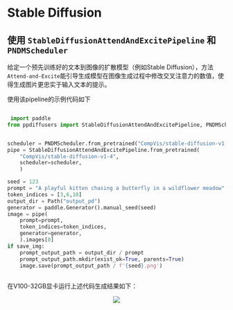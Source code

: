 # Stable Diffusion

## 使用 `StableDiffusionAttendAndExcitePipeline` 和 `PNDMScheduler`

给定一个预先训练好的文本到图像的扩散模型（例如Stable Diffusion），方法`Attend-and-Excite`能引导生成模型在图像生成过程中修改交叉注意力的数值，使得生成图片更忠实于输入文本的提示。

使用该pipeline的示例代码如下

```python

 import paddle
from ppdiffusers import StableDiffusionAttendAndExcitePipeline, PNDMScheduler


scheduler = PNDMScheduler.from_pretrained("CompVis/stable-diffusion-v1-4", subfolder="scheduler")
pipe = StableDiffusionAttendAndExcitePipeline.from_pretrained(
    "CompVis/stable-diffusion-v1-4",
    scheduler=scheduler,
    )

seed = 123
prompt = "A playful kitten chasing a butterfly in a wildflower meadow"
token_indices = [3,6,10]
output_dir = Path("output_pd")
generator = paddle.Generator().manual_seed(seed)
image = pipe(
    prompt=prompt,
    token_indices=token_indices,
    generator=generator,
    ).images[0]
if save_img:
    prompt_output_path = output_dir / prompt
    prompt_output_path.mkdir(exist_ok=True, parents=True)
    image.save(prompt_output_path / f'{seed}.png')
    
```

在V100-32GB显卡运行上述代码生成结果如下：

<center>
<img src="https://user-images.githubusercontent.com/40912707/226089491-0f3f66c2-3c88-4518-9ee4-d77debd50e9e.png">
</center>